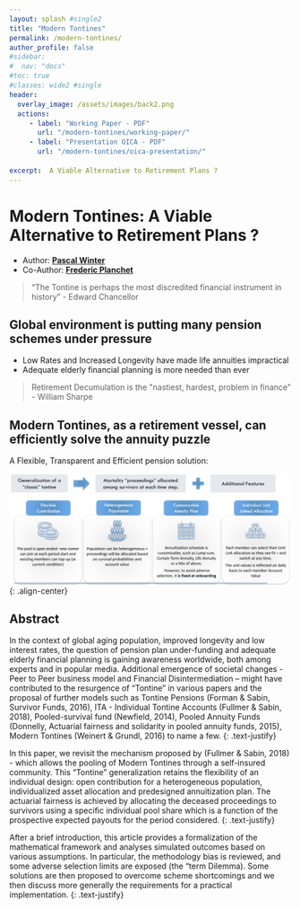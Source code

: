 ```yaml
---
layout: splash #single2
title: "Modern Tontines"
permalink: /modern-tontines/
author_profile: false
#sidebar:
#  nav: "docs"
#toc: true
#classes: wide2 #single
header:
  overlay_image: /assets/images/back2.png
  actions:
     - label: "Working Paper - PDF"
       url: "/modern-tontines/working-paper/"
     - label: "Presentation OICA - PDF"
       url: "/modern-tontines/oica-presentation/"

excerpt:  A Viable Alternative to Retirement Plans ?
---
```

# Modern Tontines: A Viable Alternative to Retirement Plans ?
* Author: [**Pascal Winter**](/about/)        
* Co-Author: [**Frederic Planchet**](http://www.ressources-actuarielles.net/)  

>“The Tontine is perhaps the most discredited financial instrument in history” - Edward Chancellor



## Global environment is putting many pension schemes under pressure
* Low Rates and Increased Longevity have made life annuities impractical
* Adequate elderly financial planning is more needed than ever

> Retirement Decumulation is the "nastiest, hardest, problem in finance" - William Sharpe

## Modern Tontines, as a retirement vessel, can efficiently solve the annuity puzzle
A Flexible, Transparent and Efficient pension solution:

![image-right](/assets/images/tontines_graph.png){: .align-center}



## Abstract
In the context of global aging population, improved longevity and low interest rates, the question of pension plan under-funding and adequate elderly financial planning is gaining awareness worldwide, both among experts and in popular media. Additional emergence of societal changes - Peer to Peer business model and Financial Disintermediation – might have contributed to the resurgence of “Tontine” in various papers and the proposal of further models such as Tontine Pensions (Forman & Sabin, Survivor Funds, 2016), ITA - Individual Tontine Accounts (Fullmer & Sabin, 2018), Pooled-survival fund (Newfield, 2014), Pooled Annuity Funds (Donnelly, Actuarial fairness and solidarity in pooled annuity funds, 2015), Modern Tontines (Weinert & Grundl, 2016) to name a few.
{: .text-justify}

In this paper, we revisit the mechanism proposed by (Fullmer & Sabin, 2018) - which allows the pooling of Modern Tontines through a self-insured community. This “Tontine” generalization retains the flexibility of an individual design: open contribution for a heterogeneous population, individualized asset allocation and predesigned annuitization plan. The actuarial fairness is achieved by allocating the deceased proceedings to survivors using a specific individual pool share which is a function of the prospective expected payouts for the period considered.
{: .text-justify}

After a brief introduction, this article provides a formalization of the mathematical framework and analyses simulated outcomes based on various assumptions. In particular, the methodology bias is reviewed, and some adverse selection limits are exposed (the “term Dilemma). Some solutions are then proposed to overcome scheme shortcomings and we then discuss more generally the requirements for a practical implementation.
{: .text-justify}
